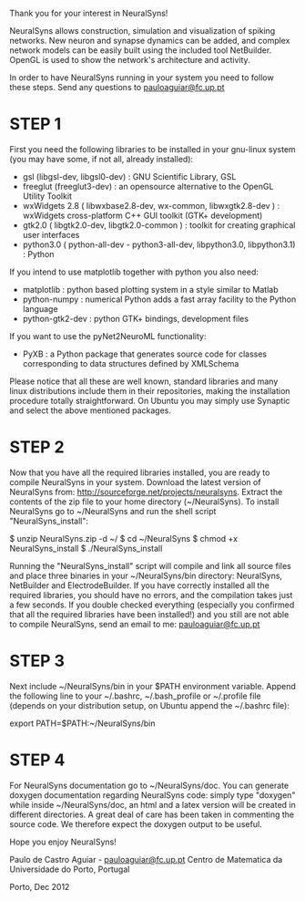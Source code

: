 Thank you for your interest in NeuralSyns!

NeuralSyns allows construction, simulation and visualization of spiking networks. New neuron and synapse dynamics can be added, and complex network models can be easily built using the included tool NetBuilder. OpenGL is used to show the network's architecture and activity.

In order to have NeuralSyns running in your system you need to follow these steps.
Send any questions to pauloaguiar@fc.up.pt


STEP 1
======

First you need the following libraries to be installed in your gnu-linux system (you may have some, if not all, already installed):
- gsl (libgsl-dev, libgsl0-dev) : GNU Scientific Library, GSL
- freeglut (freeglut3-dev) : an opensource alternative to the OpenGL Utility Toolkit
- wxWidgets 2.8 ( libwxbase2.8-dev, wx-common, libwxgtk2.8-dev ) : wxWidgets cross-platform C++ GUI toolkit (GTK+ development)
- gtk2.0 ( libgtk2.0-dev, libgtk2.0-common ) : toolkit for creating graphical user interfaces
- python3.0 ( python-all-dev - python3-all-dev, libpython3.0,  libpython3.1) : Python

If you intend to use matplotlib together with python you also need:
- matplotlib : python based plotting system in a style similar to Matlab
- python-numpy : numerical Python adds a fast array facility to the Python language
- python-gtk2-dev : python GTK+ bindings, development files

If you want to use the pyNet2NeuroML functionality:
- PyXB : a Python package that generates source code for classes corresponding to data structures defined by XMLSchema

Please notice that all these are well known, standard libraries and many linux distributions include them in their repositories, making the installation procedure totally straightforward. On Ubuntu you may simply use Synaptic and select the above mentioned packages.


STEP 2
======

Now that you have all the required libraries installed, you are ready to compile NeuralSyns in your system. Download the latest version of NeuralSyns from: http://sourceforge.net/projects/neuralsyns.
Extract the contents of the zip file to your home directory (~/NeuralSyns).
To install NeuralSyns go to ~/NeuralSyns and run the shell script "NeuralSyns_install":

$ unzip NeuralSyns.zip -d ~/
$ cd ~/NeuralSyns
$ chmod +x NeuralSyns_install
$ ./NeuralSyns_install

Running the "NeuralSyns_install" script will compile and link all source files and place three binaries in your ~/NeuralSyns/bin directory: NeuralSyns, NetBuilder and ElectrodeBuilder. If you have correctly installed all the required libraries, you should have no errors, and the compilation takes just a few seconds. If you double checked everything (especially you confirmed that all the required libraries have been installed!) and you still are not able to compile NeuralSyns, send an email to me: pauloaguiar@fc.up.pt


STEP 3
======

Next include ~/NeuralSyns/bin in your $PATH environment variable. Append the following line to your ~/.bashrc, ~/.bash_profile or ~/.profile file (depends on your distribution setup,  on Ubuntu append the ~/.bashrc file):

export PATH=$PATH:~/NeuralSyns/bin 


STEP 4 
======

For NeuralSyns documentation go to ~/NeuralSyns/doc. You can generate doxygen documentation regarding NeuralSyns code: simply type "doxygen" while inside ~/NeuralSyns/doc,  an html and a latex version will be created in different directories. A great deal of care has been taken in commenting the source code. We therefore expect the doxygen output to be useful.




Hope you enjoy NeuralSyns!

Paulo de Castro Aguiar - pauloaguiar@fc.up.pt
Centro de Matematica da Universidade do Porto, Portugal

Porto, Dec 2012
